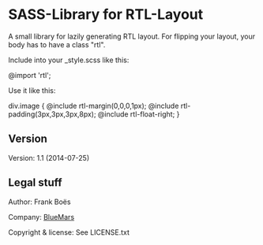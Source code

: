 SASS-Library for RTL-Layout
===========================

A small library for lazily generating RTL layout. For flipping your layout, your body has to have a class "rtl".

Include into your _style.scss like this:

  @import 'rtl';

Use it like this:

  div.image {
    @include rtl-margin(0,0,0,1px);
    @include rtl-padding(3px,3px,3px,8px);
    @include rtl-float-right;
  }


Version
-------

Version: 1.1 (2014-07-25)

Legal stuff
-----------

Author: Frank Boës

Company:     [BlueMars](http://www.bluemars.net)

Copyright & license: See LICENSE.txt